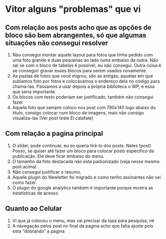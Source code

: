 # Vitor alguns "problemas" que vi

## Com relação aos posts acho que as opções de bloco são bem abrangentes, só que algumas situações não consegui resolver
1. Não consegui montar aquele layout para fotos que tinha pedido com uma foto grande e duas pequenas ao lado (uma embaixo da outra. Não sei se com o bloco de tabelas é possível, eu não consegui. Outra coisa é se conseguir gravar esses blocos para serem usados novamente.
2. As pastas de fotos que você migrou, são as antigas, aquelas em que subíamos foto por fotos e colocávamos o endereço dela no código para chama-las. Passamos a usar depois a própria biblioteca o WP, e essa que seria importante. 
3. Os blocos com texto poderiam ser justificado, também não consegui fazer
4. Aquela foto que sempre coloco nos post com 780x140 logo abaixo do titulo, consigo colocar num bloco de imagens, mais não consigo visualiza-las (Ver post teste El calafate)

## Com relação a pagina principal
1. O slider, pode continuar, eu so queria tirá-lo dos posts. Neles (post) Posso, se quiser até fazer um bloco para colocar posts especifico da publicação. Ele deve ficar embaixo do menu.
2. O tamanho da foto destacada não esta padronizado (veja nesse mesmo post acima)
3. Não consegui justificar o resumo.
4. Aquele plugin do Newletter foi migrado e como tenho assinantes não sei como fazer.
5. O plugin do google analytics também é importante porque mostra as estatísticas de acesso


## Quanto ao Celular
1. Vi que já colocou o menu, mas vai precisar da lupa para pesquisa, né
2. A navegação pelos post no final da pagina acho que falta ajuste pois esta “dobrando” a pagina
